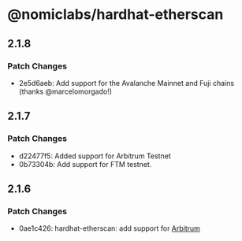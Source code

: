 # @nomiclabs/hardhat-etherscan

## 2.1.8

### Patch Changes

- 2e5d6aeb: Add support for the Avalanche Mainnet and Fuji chains (thanks @marcelomorgado!)

## 2.1.7

### Patch Changes

- d22477f5: Added support for Arbitrum Testnet
- 0b73304b: Add support for FTM testnet.

## 2.1.6

### Patch Changes

- 0ae1c426: hardhat-etherscan: add support for [Arbitrum](https://github.com/OffchainLabs/arbitrum)
